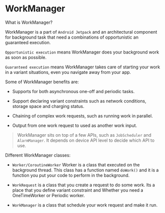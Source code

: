 # WorkManager

What is WorkManager?

WorkManager is a part of `Android Jetpack` and an architectural component for background task that need a combinations of opportunistic an guaranteed execution.

`Opportunistic execution` means WorkManager does your background work as soon as possible.

`Guaranteed execution` means WorkManager takes care of starting your work in a variant situations, even you navigate away from your app.

Some of WorkManager benefits are:

- Supports for both asynchronous one-off and periodic tasks.

- Support declaring variant constraints such as network conditions, storage space and charging status.

- Chaining of complex work requests, such as running work in parallel.

- Output from one work request to used as another work input.

> WorkManager sits on top of a few APIs, such as `JobScheduler` and `AlarmManager`. It depends on device API level to decide which API to use.

Different WorkManager classes:

- `Worker/CoroutineWorker` Worker is a class that executed on the background thread. This class has a function named `doWork()` and it is a function you put your code to perform in the background.

- `WorkRequest` is a class that you create a request to do some work. Its a place that you define variant constraint and Whether you need a OneTimeWorker or Periodic worker.

- `WorkManager` is a class that schedule your work request and make it run.
